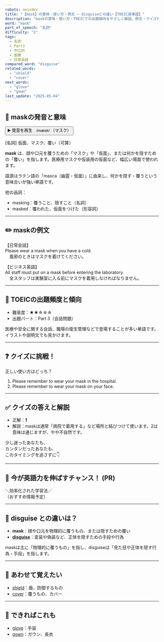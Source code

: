 ```yaml
---
robots: noindex
title: "【mask】の意味・使い方・例文 ― disguiseとの違い【TOEIC英単語】"
description: "maskの意味・使い方・TOEICでの出題傾向をやさしく解説。例文・クイズ付きでdisguiseとの違いもわかりやすく学べます。"
word: "mask"
part_of_speech: "名詞"
difficulty: "2"
tags:
  - 名詞
  - Part3
  - 中立的
  - 医療
  - 日常会話
compared_word: "disguise"
related_words:
  - "shield"
  - "cover"
next_words:
  - "glove"
  - "gown"
last_update: "2025-05-04"
---
```


## 🔰 maskの発音と意味

<button class="play-audio" onclick="playTTS('mask')">
  <span class="play-audio-main">
    ▶️ 発音を再生　/mæsk/
  </span>
  <span class="play-audio-sub">
    （マスク）
  </span>
</button>

[名詞] 仮面、マスク、覆い（可算）

**mask** は、顔や口元を覆うための「マスク」や「仮面」、または何かを隠すための「覆い」を指します。医療用マスクや仮装用の仮面など、幅広い場面で使われます。

語源はラテン語の「masca（幽霊・仮面）」に由来し、何かを隠す・覆うという意味合いが強い単語です。

他の品詞：  
- masking：覆うこと、隠すこと（名詞）
- masked：覆われた、仮面をつけた（形容詞）

---

## ✏️ maskの例文

【日常会話】  
Please wear a mask when you have a cold.  
　風邪のときはマスクを着けてください。

【ビジネス英語】  
All staff must put on a mask before entering the laboratory.  
　全スタッフは実験室に入る前にマスクを着用しなければなりません。

---

## 🎯 TOEICの出題頻度と傾向

- 難易度：★★☆☆☆
- 出題パート：Part 3（会話問題）

医療や安全に関する会話、職場の衛生管理などで登場することが多い単語です。イラストや説明文でも見かけます。

---

## ❓ クイズに挑戦！

正しい使い方はどっち？

1. Please remember to wear your mask in the hospital.  
2. Please remember to wear your mask on your face.

---

## ✅ クイズの答えと解説

- 正解：**1**
- 解説：maskは通常「病院で着用する」など場所と結びつけて使います。2は意味は通じますが、やや不自然です。

少し迷ったあなたも、  
カンタンだったあなたも、  
このタイミングを逃さずに👇️

---

## 🚀 今が英語力を伸ばすチャンス！ (PR)

<div class="info-center">
＼効率化された学習法／<br>  
（おすすめ情報予定）
</div>

---

## 🤔  disguise との違いは？

- **mask**：顔や口元を物理的に覆うもの、または隠すための覆い
- **[disguise](/word/disguise)**：変装や偽装など、正体を隠すための手段や行為

maskは主に「物理的に覆うもの」を指し、disguiseは「見た目や正体を隠す行為・手段」を指します。

---

## 🧩 あわせて覚えたい

- [shield](/word/shield)：盾、防御するもの
- [cover](/word/cover)：覆うもの、カバー

---

## 📖 できればこれも

- [glove](/word/glove)：手袋
- [gown](/word/gown)：ガウン、長衣

<!-- cvid: aid09_bid40 -->
